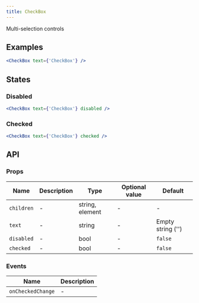 ```yaml
---
title: CheckBox
---
```

Multi-selection controls

## Examples

```jsx
<CheckBox text={'CheckBox'} />
```

## States

### Disabled

```jsx
<CheckBox text={'CheckBox'} disabled />
```

### Checked

```jsx
<CheckBox text={'CheckBox'} checked />
```

## API

### Props

Name | Description | Type | Optional value | Default
--- | --- | --- | --- | ---
`children` | - | string, element | - | -
`text` | - | string | - | Empty string ('')
`disabled` | - | bool | - | `false`
`checked` | - | bool | - | `false`

### Events

Name | Description
--- | ---
`onCheckedChange` | -
